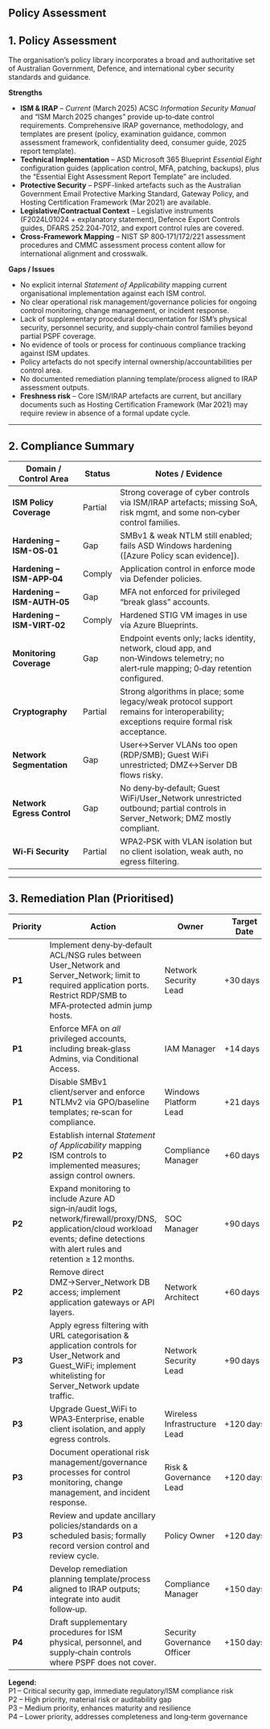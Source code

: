 ## Policy Assessment

## 1. Policy Assessment

The organisation’s policy library incorporates a broad and authoritative set of Australian Government, Defence, and international cyber security standards and guidance.

**Strengths**  
- **ISM & IRAP** – *Current* (March 2025) ACSC *Information Security Manual* and “ISM March 2025 changes” provide up‑to‑date control requirements. Comprehensive IRAP governance, methodology, and templates are present (policy, examination guidance, common assessment framework, confidentiality deed, consumer guide, 2025 report template).  
- **Technical Implementation** – ASD Microsoft 365 Blueprint *Essential Eight* configuration guides (application control, MFA, patching, backups), plus the “Essential Eight Assessment Report Template” are included.  
- **Protective Security** – PSPF-linked artefacts such as the Australian Government Email Protective Marking Standard, Gateway Policy, and Hosting Certification Framework (Mar 2021) are available.  
- **Legislative/Contractual Context** – Legislative instruments (F2024L01024 + explanatory statement), Defence Export Controls guides, DFARS 252.204‑7012, and export control rules are covered.  
- **Cross‑Framework Mapping** – NIST SP 800‑171/172/221 assessment procedures and CMMC assessment process content allow for international alignment and crosswalk.

**Gaps / Issues**  
- No explicit internal *Statement of Applicability* mapping current organisational implementation against each ISM control.  
- No clear operational risk management/governance policies for ongoing control monitoring, change management, or incident response.  
- Lack of supplementary procedural documentation for ISM’s physical security, personnel security, and supply‑chain control families beyond partial PSPF coverage.  
- No evidence of tools or process for continuous compliance tracking against ISM updates.  
- Policy artefacts do not specify internal ownership/accountabilities per control area.  
- No documented remediation planning template/process aligned to IRAP assessment outputs.  
- **Freshness risk** – Core ISM/IRAP artefacts are current, but ancillary documents such as Hosting Certification Framework (Mar 2021) may require review in absence of a formal update cycle.

---

## 2. Compliance Summary

| Domain / Control Area | Status   | Notes / Evidence |
|-----------------------|----------|------------------|
| **ISM Policy Coverage** | Partial | Strong coverage of cyber controls via ISM/IRAP artefacts; missing SoA, risk mgmt, and some non‑cyber control families. |
| **Hardening – ISM-OS‑01** | Gap     | SMBv1 & weak NTLM still enabled; fails ASD Windows hardening ([Azure Policy scan evidence]). |
| **Hardening – ISM-APP‑04** | Comply  | Application control in enforce mode via Defender policies. |
| **Hardening – ISM-AUTH‑05** | Gap     | MFA not enforced for privileged “break glass” accounts. |
| **Hardening – ISM-VIRT‑02** | Comply  | Hardened STIG VM images in use via Azure Blueprints. |
| **Monitoring Coverage** | Gap     | Endpoint events only; lacks identity, network, cloud app, and non‑Windows telemetry; no alert‑rule mapping; 0‑day retention configured. |
| **Cryptography** | Partial | Strong algorithms in place; some legacy/weak protocol support remains for interoperability; exceptions require formal risk acceptance. |
| **Network Segmentation** | Gap     | User↔Server VLANs too open (RDP/SMB); Guest WiFi unrestricted; DMZ↔Server DB flows risky. |
| **Network Egress Control** | Gap     | No deny‑by‑default; Guest WiFi/User_Network unrestricted outbound; partial controls in Server_Network; DMZ mostly compliant. |
| **Wi‑Fi Security** | Partial | WPA2‑PSK with VLAN isolation but no client isolation, weak auth, no egress filtering. |

---

## 3. Remediation Plan (Prioritised)

| Priority | Action | Owner | Target Date |
|----------|--------|-------|-------------|
| **P1** | Implement deny‑by‑default ACL/NSG rules between User_Network and Server_Network; limit to required application ports. Restrict RDP/SMB to MFA‑protected admin jump hosts. | Network Security Lead | +30 days |
| **P1** | Enforce MFA on *all* privileged accounts, including break‑glass Admins, via Conditional Access. | IAM Manager | +14 days |
| **P1** | Disable SMBv1 client/server and enforce NTLMv2 via GPO/baseline templates; re‑scan for compliance. | Windows Platform Lead | +21 days |
| **P2** | Establish internal *Statement of Applicability* mapping ISM controls to implemented measures; assign control owners. | Compliance Manager | +60 days |
| **P2** | Expand monitoring to include Azure AD sign‑in/audit logs, network/firewall/proxy/DNS, application/cloud workload events; define detections with alert rules and retention ≥ 12 months. | SOC Manager | +90 days |
| **P2** | Remove direct DMZ→Server_Network DB access; implement application gateways or API layers. | Network Architect | +60 days |
| **P3** | Apply egress filtering with URL categorisation & application controls for User_Network and Guest_WiFi; implement whitelisting for Server_Network update traffic. | Network Security Lead | +90 days |
| **P3** | Upgrade Guest_WiFi to WPA3‑Enterprise, enable client isolation, and apply egress controls. | Wireless Infrastructure Lead | +120 days |
| **P3** | Document operational risk management/governance processes for control monitoring, change management, and incident response. | Risk & Governance Lead | +120 days |
| **P3** | Review and update ancillary policies/standards on a scheduled basis; formally record version control and review cycle. | Policy Owner | +120 days |
| **P4** | Develop remediation planning template/process aligned to IRAP outputs; integrate into audit follow‑up. | Compliance Manager | +150 days |
| **P4** | Draft supplementary procedures for ISM physical, personnel, and supply‑chain controls where PSPF does not cover. | Security Governance Officer | +150 days |

**Legend:**  
P1 – Critical security gap, immediate regulatory/ISM compliance risk  
P2 – High priority, material risk or auditability gap  
P3 – Medium priority, enhances maturity and resilience  
P4 – Lower priority, addresses completeness and long‑term governance